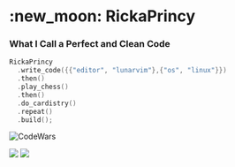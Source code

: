 <h1>:new_moon: RickaPrincy</h1>

### What I Call a Perfect and Clean Code

```cpp
RickaPrincy
  .write_code({{"editor", "lunarvim"},{"os", "linux"}})
  .then()
  .play_chess()
  .then()
  .do_cardistry()
  .repeat()
  .build();
```

![CodeWars](https://www.codewars.com/users/Ricka%20Princy/badges/large)

![](https://github-readme-stats.vercel.app/api/top-langs/?username=RickaPrincy&theme=onedark&hide_border=true&include_all_commits=true&count_private=true)
![](https://github-readme-streak-stats.herokuapp.com/?user=RickaPrincy&hide_border=true&theme=onedark&private=true&layout=compact)
